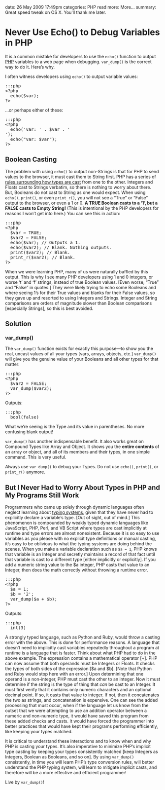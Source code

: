 date: 26 May 2009 17:49pm
categories: PHP
read more: More&#8230;
summary: Great speed tweak on OS X.  You'll thank me later.

# Never Use Echo() to Debug Variables in PHP
 
It is a common mistake for developers to use the `echo()` function to output <abbr title="PHP: Hypertext Preprocessor">PHP</abbr> variables to a web page when debugging. `var_dump()` is the correct way to do it.  Here&#8217;s why.

I often witness developers using `echo()` to output variable values:

<pre>:::php
&lt;?php
  echo($var);
?&gt;
</pre>

...or perhaps either of these:

<pre>:::php
&lt;?php
  echo('var: ' . $var . '<br />');
  echo("var: $var");
?&gt;
</pre>

## Boolean Casting

The problem with using `echo()` to output non-Strings is that for PHP to send values to the browser, it must cast them to String first. PHP has a series of [rules surrounding how types are cast](http://us.php.net/language.types.type-juggling/) from one to the other.  Integers and Floats cast to Strings verbatim, so there is nothing to worry about there.  But, Booleans do not cast to String as one would expect.  When using `echo()`, `print()`, or even `print_r()`, you will not see a &#8220;True&#8221; or &#8220;False&#8221; output to the browser, or even a 1 or 0.  **A TRUE Boolean casts to a &#8216;1&#8217;, but a FALSE casts to Empty String!**  (This is intentional by the PHP developers for reasons I won&#8217;t get into here.)  You can see this in action:

<pre>:::php
&lt;?php
  $var = TRUE;
  $var2 = FALSE;
  echo($var); // Outputs a 1.
  echo($var2); // Blank. Nothing outputs.
  print($var2); // Blank.
  print_r($var2); // Blank.
?&gt;
</pre>

When we were learning PHP, many of us were naturally baffled by this output.  This is why I see many PHP developers using 1 and 0 integers, or worse &#8216;t&#8217; and &#8216;f&#8217; strings, instead of true Boolean values.  [Even worse, &#8220;True&#8221; and &#8220;False&#8221; in quotes.]  They were likely trying to echo some Booleans and where seeing 1&#8217;s for their True values and blanks for their False values, so they gave up and resorted to using Integers and Strings.  Integer and String comparisons are orders of magnitude slower than Boolean comparisons [especially Strings], so this is best avoided.

## Solution

### var_dump()

The `var_dump()` function exists for exactly this purpose&#8212;to show you the real, uncast values of all your types [vars, arrays, objects, etc.]  `var_dump()` will give you the genuine value of your Booleans and all other types for that matter:

<pre>:::php
&lt;?php
  $var2 = FALSE;
  var_dump($var2);
?&gt;
</pre>

Outputs:

<pre>:::php
  bool(false)
</pre>

What we&#8217;re seeing is the Type and its value in parentheses.  No more confusing blank output!

`var_dump()` has another indispensable benefit.  It also works great on Compound Types like Array and Object.  It shows you the **entire contents** of an array or object, and all of its members and their types, in one simple command.  This is very useful.

Always use `var_dump()` to debug your Types.  Do not use `echo()`, `print()`, or `print_r()` anymore.

## But I Never Had to Worry About Types in PHP and My Programs Still Work

Programmers who came up solely through dynamic languages often neglect learning about [typing systems](http://en.wikipedia.org/wiki/Type_system/), given that they have never had to explicitly declare a variable&#8217;s type.  [Out of sight, out of mind.]  This phenomenon is compounded by weakly typed dynamic languages like JavaScript, PHP, Perl, and VB Script where types are cast implicitly at runtime and type errors are almost nonexistent.  Because it is so easy to use variables as you please with no explicit type definitions or manual casting, it&#8217;s easy to be oblivious to what the typing systems are doing behind the scenes.   When you make a variable declaration such as `$a = 1`, PHP knows that variable is an Integer and secretly maintains a record of that fact until that variable is cast to a different type \[either implicitly or explicitly\].  If you add a numeric string value to the $a integer, PHP casts that value to an Integer, then does the math correctly without throwing a runtime error.

<pre>:::php
&lt;?php
  $a = 1;
  $b = '2';
  var_dump($a + $b);
?&gt;
</pre>

Outputs:

<pre>:::php
  int(3)
</pre>

A strongly typed language, such as Python and Ruby, would throw a casting error with the above.  This is done for performance reasons.  A language that doesn&#8217;t need to implicitly cast variables repeatedly throughout a program at runtime is a language that is faster.  Think about what PHP had to do in the above example.  The expression contains a mathematical operator [+].  PHP can now assume that both operands must be Integers or Floats.  It checks the types of both sides of the expression [$a and $b].  \[Note that Python and Ruby would stop here with an error.\]  Upon determining that one operand is a non-integer, PHP must cast the other to an integer.  Now it must determine if the string is the type of thing that *can* be cast to an Integer.  It must first verify that it contains only numeric characters and an optional decimal point.  If so, it casts that value to integer.  If not, then it concatenates the two as strings, and concatenation is expensive.  One can see the added processing that must occur, when if the language let us know from the outset that we were attempting to use an addition operator between a numeric and non-numeric type, it would have saved this program from these added checks and casts.  It would have forced the programmer into better practices that would have kept their programs performing efficiently, like keeping your types matched.

It is critical to understand these interactions and to know when and why PHP is casting your types.  It&#8217;s also imperative to minimize PHP&#8217;s implicit type casting by keeping your types consistently matched \[keep Integers as Integers, Boolean as Booleans, and so on\].  By using `var_dump()` consistently, in time you will learn PHP&#8217;s type conversion rules, will better understand the PHP typing system, will learn to mitigate implicit casts, and therefore will be a more effective and efficient programmer!

Live by `var_dump()`!
